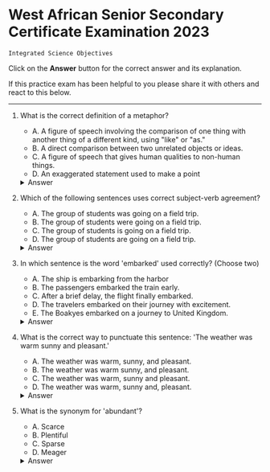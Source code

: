 # West African Senior Secondary Certificate Examination 2023
	Integrated Science Objectives

Click on the **Answer** button for the correct answer and its explanation.

If this practice exam has been helpful to you please share it with others and react to this below.

---

1. What is the correct definition of a metaphor?
    - A. A figure of speech involving the comparison of one thing with another thing of a different kind, using "like" or "as."
    - B. A direct comparison between two unrelated objects or ideas.
    - C. A figure of speech that gives human qualities to non-human things.
    - D. An exaggerated statement used to make a point

    <details markdown=1><summary markdown="span">Answer</summary>

    Correct Answer: A

    Explanation: <https://www.google.com/search?q=define+metaphor&oq=define+a+metha&gs_lcrp=EgZjaHJvbWUqCggBEAAYChgWGB4yBggAEEUYOTIKCAEQABgKGBYYHjIKCAIQABgPGBYYHjIKCAMQABgPGBYYHjIKCAQQABgPGBYYHjIKCAUQABgPGBYYHjIKCAYQABgKGBYYHjIICAcQABgWGB4yCAgIEAAYFhgeMggICRAAGBYYHtIBCDQ5NjhqMGo3qAIIsAIB&sourceid=chrome&ie=UTF-8>

    </details>

2. Which of the following sentences uses correct subject-verb agreement?
    - A. The group of students was going on a field trip.
    - B. The group of students were going on a field trip.
    - C. The group of students is going on a field trip.
    - D. The group of students are going on a field trip.

    <details markdown=1><summary markdown="span">Answer</summary>

    Correct Answer: A

    Explanation: <https://www.grammarly.com/blog/grammar-basics-what-is-subject-verb-agreement/>

    </details>

3. In which sentence is the word 'embarked' used correctly? (Choose two)
    - A. The ship is embarking from the harbor
    - B. The passengers embarked the train early.
    - C. After a brief delay, the flight finally embarked.
    - D. The travelers embarked on their journey with excitement.
    - E. The Boakyes embarked on a journey to United Kingdom.

    <details markdown=1><summary markdown="span">Answer</summary>

    Correct Answer: DE

    Explanation: <https://google.com/embark>

    </details>

4. What is the correct way to punctuate this sentence: 'The weather was warm sunny and pleasant.'
    - A. The weather was warm, sunny, and pleasant.
    - B. The weather was warm sunny, and pleasant.
    - C. The weather was warm, sunny and pleasant.
    - D. The weather was warm, sunny and, pleasant.

    <details markdown=1><summary markdown="span">Answer</summary>

    Correct Answer: A

    Explanation: <https://google.com/>

    </details>

5. What is the synonym for 'abundant'?
    - A. Scarce
    - B. Plentiful
    - C. Sparse
    - D. Meager

    <details markdown=1><summary markdown="span">Answer</summary>

    Correct Answer: B

    Explanation: <https://google.com/abundant>

    </details>

